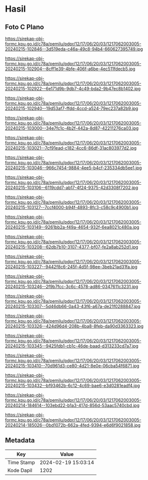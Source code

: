 # Hasil

## Foto C Plano

https://sirekap-obj-formc.kpu.go.id/c78a/pemilu/pdpr/12/17/06/20/03/1217062003005-20240215-102846--3d519eda-c46a-49c8-94b4-660627395749.jpg

https://sirekap-obj-formc.kpu.go.id/c78a/pemilu/pdpr/12/17/06/20/03/1217062003005-20240215-102904--8cff1e39-4bfe-406f-a6be-4ec511fdecb5.jpg

https://sirekap-obj-formc.kpu.go.id/c78a/pemilu/pdpr/12/17/06/20/03/1217062003005-20240215-102922--6e171d9b-9db7-4c49-bda2-9b47ec8b1402.jpg

https://sirekap-obj-formc.kpu.go.id/c78a/pemilu/pdpr/12/17/06/20/03/1217062003005-20240215-102940--19d53af7-ffdd-4ccd-a524-79ec237a82b9.jpg

https://sirekap-obj-formc.kpu.go.id/c78a/pemilu/pdpr/12/17/06/20/03/1217062003005-20240215-103000--34e7fc1c-4b2f-442a-8d87-42211276ca03.jpg

https://sirekap-obj-formc.kpu.go.id/c78a/pemilu/pdpr/12/17/06/20/03/1217062003005-20240215-103021--7cf91ead-c182-4cc6-86df-31ac803977d2.jpg

https://sirekap-obj-formc.kpu.go.id/c78a/pemilu/pdpr/12/17/06/20/03/1217062003005-20240215-103046--966c7454-9884-4ee5-b4cf-235334db5ee1.jpg

https://sirekap-obj-formc.kpu.go.id/c78a/pemilu/pdpr/12/17/06/20/03/1217062003005-20240215-103106--6119cdd7-ab17-4f24-9375-42d3308f7202.jpg

https://sirekap-obj-formc.kpu.go.id/c78a/pemilu/pdpr/12/17/06/20/03/1217062003005-20240215-103127--7ccf4000-b94f-4893-8fc3-c58c9c4900b1.jpg

https://sirekap-obj-formc.kpu.go.id/c78a/pemilu/pdpr/12/17/06/20/03/1217062003005-20240215-103149--9261bb2a-f49a-4654-932f-6ea8021c480a.jpg

https://sirekap-obj-formc.kpu.go.id/c78a/pemilu/pdpr/12/17/06/20/03/1217062003005-20240215-103208--62db7b10-3107-4377-bf07-fe2a8ab252d1.jpg

https://sirekap-obj-formc.kpu.go.id/c78a/pemilu/pdpr/12/17/06/20/03/1217062003005-20240215-103227--9442f8c6-245f-4d5f-98ee-3beb21ad31fa.jpg

https://sirekap-obj-formc.kpu.go.id/c78a/pemilu/pdpr/12/17/06/20/03/1217062003005-20240215-103246--2f9b7fcc-3c6c-4578-ad86-0347611c3231.jpg

https://sirekap-obj-formc.kpu.go.id/c78a/pemilu/pdpr/12/17/06/20/03/1217062003005-20240215-103307--5d46db66-0a43-43f6-a67a-de21f0288847.jpg

https://sirekap-obj-formc.kpu.go.id/c78a/pemilu/pdpr/12/17/06/20/03/1217062003005-20240215-103326--424d96d4-208b-4ba8-8feb-da90d3363323.jpg

https://sirekap-obj-formc.kpu.go.id/c78a/pemilu/pdpr/12/17/06/20/03/1217062003005-20240215-103345--9425fdb1-cb1c-46de-baad-d313233cd7a7.jpg

https://sirekap-obj-formc.kpu.go.id/c78a/pemilu/pdpr/12/17/06/20/03/1217062003005-20240215-103410--70d961d3-ce80-4d21-8e0e-06cba54f6871.jpg

https://sirekap-obj-formc.kpu.go.id/c78a/pemilu/pdpr/12/17/06/20/03/1217062003005-20240215-103432--bf93462b-6c12-4c69-bae6-e3d0281eadf4.jpg

https://sirekap-obj-formc.kpu.go.id/c78a/pemilu/pdpr/12/17/06/20/03/1217062003005-20240214-184614--103ebd22-b1a3-417d-856d-53aac5740cbd.jpg

https://sirekap-obj-formc.kpu.go.id/c78a/pemilu/pdpr/12/17/06/20/03/1217062003005-20240214-185026--0bd1072b-662a-4fed-9394-e6d6f9021858.jpg


## Metadata

| Key        | Value               |
| ---------- | ------------------- |
| Time Stamp | 2024-02-19 15:03:14 |
| Kode Dapil | 1202                |



